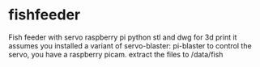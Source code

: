 # fishfeeder
Fish feeder with servo raspberry pi python stl and dwg for 3d print
it assumes you installed a variant of servo-blaster: pi-blaster to control the servo, you have a raspberry picam.
extract the files to /data/fish
